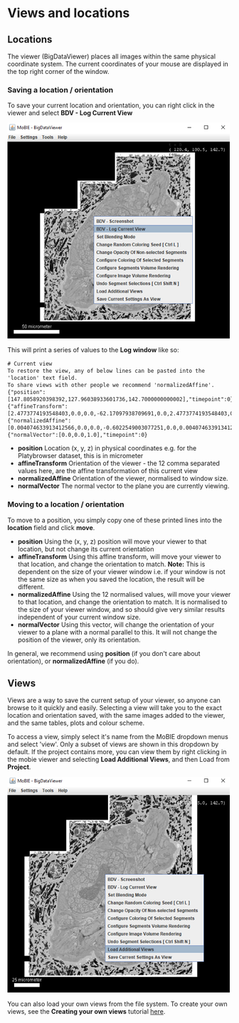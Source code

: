 # Views and locations

## Locations

The viewer (BigDataViewer) places all images within the same physical coordinate system.
The current coordinates of your mouse are displayed in the top right corner of the window.

### Saving a location / orientation

To save your current location and orientation, you can right click in the viewer and select
**BDV - Log Current View**

<img width="500" alt="image" src="./tutorial_images/logLocation.png">

This will print a series of values to the **Log window** like so:
```
# Current view
To restore the view, any of below lines can be pasted into the 'location' text field.
To share views with other people we recommend 'normalizedAffine'.
{"position":[147.8058920398392,127.96038933601736,142.7000000000002],"timepoint":0}
{"affineTransform":[2.4773774193548403,0.0,0.0,-62.17097938709691,0.0,2.4773774193548403,0.0,-48.00617911290328,0.0,0.0,2.4773774193548403,-353.52175774193614],"timepoint":0}
{"normalizedAffine":[0.004074633913412566,0.0,0.0,-0.6022549003077251,0.0,0.004074633913412566,0.0,-0.521391741962012,0.0,0.0,0.004074633913412566,-0.5814502594439739],"timepoint":0}
{"normalVector":[0.0,0.0,1.0],"timepoint":0}
```

- **position** Location (x, y, z) in physical coordinates e.g. for the
Platybrowser dataset, this is in micrometer
- **affineTransform** Orientation of the viewer - the 12 comma separated values
here, are the affine transformation of this current view
- **normalizedAffine** Orientation of the viewer, normalised to window size.
- **normalVector** The normal vector to the plane you are currently viewing.

### Moving to a location / orientation

To move to a position, you simply copy one of these printed lines into the **location** field and click **move**.

- **position** Using the (x, y, z) position will move your viewer to that
location, but not change its current orientation
- **affineTransform**  Using this affine transform, will move your viewer to
that location, and change the orientation to match. **Note:**
This is dependent on the size of your viewer window i.e. if your window is not
the same size as when you saved the location, the result will be different.
- **normalizedAffine** Using the 12 normalised values, will move your viewer to
that location, and change the orientation to match. It is normalised to the
size of your viewer window, and so should give very similar results independent
of your current window size.
- **normalVector** Using this vector, will change the orientation of your viewer
to a plane with a normal parallel to this. It will not change the position of
the viewer, only its orientation.

In general, we recommend using **position** (if you don't care about
orientation), or **normalizedAffine** (if you do).

## Views

Views are a way to save the current setup of your viewer, so anyone can browse
to it quickly and easily. Selecting a view will take you to the exact location
and orientation saved, with the same images added to the viewer, and the same
tables, plots and colour scheme.

To access a view, simply select it's name from the MoBIE dropdown menus and
select 'view'.  Only a subset of views are shown in this dropdown by default.
If the project contains more, you can view them by right clicking
in the mobie viewer and selecting **Load Additional Views**, and then Load from
**Project**.

<img width="500" alt="image" src="./tutorial_images/loadAdditionalViews.png">

You can also load your own views from the file system. To create your own
views, see the **Creating your own views** tutorial [here](./creating_your_own_views.md).
